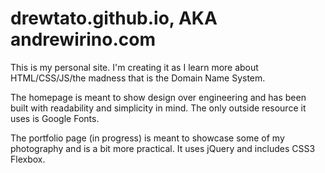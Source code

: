 # drewtato.github.io, AKA andrewirino.com
This is my personal site. I'm creating it as I learn more about HTML/CSS/JS/the madness that is the Domain Name System. 

The homepage is meant to show design over engineering and has been built with readability and simplicity in mind. The only outside resource it uses is Google Fonts.

The portfolio page (in progress) is meant to showcase some of my photography and is a bit more practical. It uses jQuery and includes CSS3 Flexbox.
